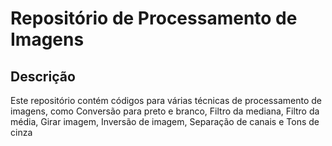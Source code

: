 # Repositório de Processamento de Imagens

## Descrição

Este repositório contém códigos para várias técnicas de processamento de imagens, como Conversão para preto e branco, Filtro da mediana, Filtro da média, Girar imagem, Inversão de imagem, Separação de canais e Tons de cinza
